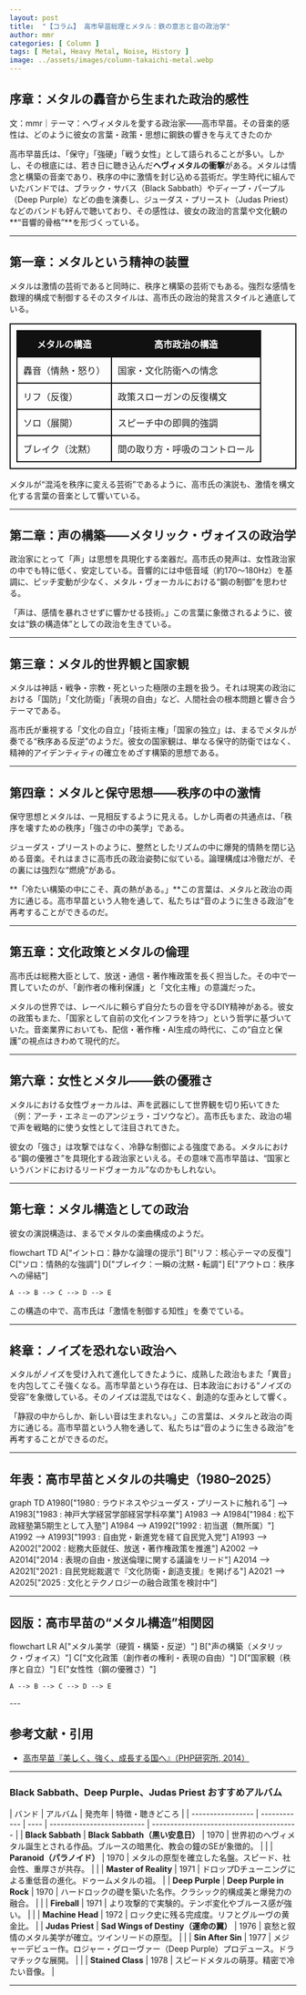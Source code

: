 ```yaml
---
layout: post
title:  "【コラム】 高市早苗総理とメタル：鉄の意志と音の政治学"
author: mmr
categories: [ Column ]
tags: [ Metal, Heavy Metal, Noise, History ]
image: ../assets/images/column-takaichi-metal.webp
---
```


## 序章：メタルの轟音から生まれた政治的感性


文：mmr｜テーマ：ヘヴィメタルを愛する政治家——高市早苗。その音楽的感性は、どのように彼女の言葉・政策・思想に鋼鉄の響きを与えてきたのか


高市早苗氏は、「保守」「強硬」「戦う女性」として語られることが多い。しかし、その根底には、若き日に聴き込んだ**ヘヴィメタルの衝撃**がある。メタルは情念と構築の音楽であり、秩序の中に激情を封じ込める芸術だ。学生時代に組んでいたバンドでは、ブラック・サバス（Black Sabbath）やディープ・パープル（Deep Purple）などの曲を演奏し、ジューダス・プリースト（Judas Priest）などのバンドも好んで聴いており、その感性は、彼女の政治的言葉や文化観の**“音響的骨格”**を形づくっている。

---

<style type="text/css">

table, td, th {
border: 2px #111 solid;
width: auto;
padding: 10px; 
}
th {
background-color: #111;
color: #fff;
}
</style>


## 第一章：メタルという精神の装置

メタルは激情の芸術であると同時に、秩序と構築の芸術でもある。強烈な感情を数理的構成で制御するそのスタイルは、高市氏の政治的発言スタイルと通底している。

| メタルの構造    | 高市政治の構造         |
| --------- | --------------- |
| 轟音（情熱・怒り） | 国家・文化防衛への情念     |
| リフ（反復）    | 政策スローガンの反復構文    |
| ソロ（展開）    | スピーチ中の即興的強調     |
| ブレイク（沈黙）  | 間の取り方・呼吸のコントロール |


メタルが“混沌を秩序に変える芸術”であるように、高市氏の演説も、激情を構文化する言葉の音楽として響いている。

---

## 第二章：声の構築——メタリック・ヴォイスの政治学

政治家にとって「声」は思想を具現化する楽器だ。高市氏の発声は、女性政治家の中でも特に低く、安定している。音響的には中低音域（約170〜180Hz）を基調に、ピッチ変動が少なく、メタル・ヴォーカルにおける“鋼の制御”を思わせる。

「声は、感情を暴れさせずに響かせる技術。」この言葉に象徴されるように、彼女は“鉄の構造体”としての政治を生きている。

---

## 第三章：メタル的世界観と国家観

メタルは神話・戦争・宗教・死といった極限の主題を扱う。それは現実の政治における「国防」「文化防衛」「表現の自由」など、人間社会の根本問題と響き合うテーマである。

高市氏が重視する「文化の自立」「技術主権」「国家の独立」は、まるでメタルが奏でる“秩序ある反逆”のようだ。彼女の国家観は、単なる保守的防衛ではなく、精神的アイデンティティの確立をめざす構築的思想である。

---

## 第四章：メタルと保守思想——秩序の中の激情

保守思想とメタルは、一見相反するように見える。しかし両者の共通点は、「秩序を壊すための秩序」「強さの中の美学」である。

ジューダス・プリーストのように、整然としたリズムの中に爆発的情熱を閉じ込める音楽。それはまさに高市氏の政治姿勢に似ている。論理構成は冷徹だが、その裏には強烈な“燃焼”がある。

**「冷たい構築の中にこそ、真の熱がある。」**この言葉は、メタルと政治の両方に通じる。高市早苗という人物を通して、私たちは“音のように生きる政治”を再考することができるのだ。

---

## 第五章：文化政策とメタルの倫理

高市氏は総務大臣として、放送・通信・著作権政策を長く担当した。その中で一貫していたのが、「創作者の権利保護」と「文化主権」の意識だった。

メタルの世界では、レーベルに頼らず自分たちの音を守るDIY精神がある。彼女の政策もまた、「国家として自前の文化インフラを持つ」という哲学に基づいていた。音楽業界においても、配信・著作権・AI生成の時代に、この“自立と保護”の視点はきわめて現代的だ。

---

## 第六章：女性とメタル——鉄の優雅さ

メタルにおける女性ヴォーカルは、声を武器にして世界観を切り拓いてきた（例：アーチ・エネミーのアンジェラ・ゴソウなど）。高市氏もまた、政治の場で声を戦略的に使う女性として注目されてきた。

彼女の「強さ」は攻撃ではなく、冷静な制御による強度である。メタルにおける“鋼の優雅さ”を具現化する政治家といえる。その意味で高市早苗は、“国家というバンドにおけるリードヴォーカル”なのかもしれない。

---

## 第七章：メタル構造としての政治

彼女の演説構造は、まるでメタルの楽曲構成のようだ。

<div class="mermaid">

flowchart TD
    A["イントロ：静かな論理の提示"]
    B["リフ：核心テーマの反復"]
    C["ソロ：情熱的な強調"]
    D["ブレイク：一瞬の沈黙・転調"]
    E["アウトロ：秩序への帰結"]

    A --> B --> C --> D --> E

</div>

この構造の中で、高市氏は「激情を制御する知性」を奏でている。

---

## 終章：ノイズを恐れない政治へ

メタルがノイズを受け入れて進化してきたように、成熟した政治もまた「異音」を内包してこそ強くなる。高市早苗という存在は、日本政治における“ノイズの受容”を象徴している。そのノイズは混乱ではなく、創造的な歪みとして響く。

「静寂の中からしか、新しい音は生まれない。」この言葉は、メタルと政治の両方に通じる。高市早苗という人物を通して、私たちは“音のように生きる政治”を再考することができるのだ。

---

## 年表：高市早苗とメタルの共鳴史（1980–2025）

<div class="mermaid">
    
graph TD
  A1980["1980 : ラウドネスやジューダス・プリーストに触れる"] --> A1983["1983 : 神戸大学経営学部経営学科卒業"]
  A1983 --> A1984["1984 : 松下政経塾第5期生として入塾"]
  A1984 --> A1992["1992 : 初当選（無所属）"]
  A1992 --> A1993["1993 : 自由党・新進党を経て自民党入党"]
  A1993 --> A2002["2002 : 総務大臣就任、放送・著作権政策を推進"]
  A2002 --> A2014["2014 : 表現の自由・放送倫理に関する議論をリード"]
  A2014 --> A2021["2021 : 自民党総裁選で『文化防衛・創造支援』を掲げる"]
  A2021 --> A2025["2025 : 文化とテクノロジーの融合政策を検討中"]

</div>

---

## 図版：高市早苗の“メタル構造”相関図

<div class="mermaid">
    
flowchart LR
    A["メタル美学（硬質・構築・反逆）"]
    B["声の構築（メタリック・ヴォイス）"]
    C["文化政策（創作者の権利・表現の自由）"]
    D["国家観（秩序と自立）"]
    E["女性性（鋼の優雅さ）"]

    A --> B --> C --> D --> E

</div>
---

## 参考文献・引用

- [高市早苗『美しく、強く、成長する国へ』（PHP研究所, 2014）](https://amzn.to/47ugnwE)

---

### Black Sabbath、Deep Purple、Judas Priest おすすめアルバム

| バンド              | アルバム       | 発売年  | 特徴・聴きどころ             | 
| ----------------- | ------------ | ---- | -------------------------- | ---------------------------------------- |
| **Black Sabbath** | **Black Sabbath（黒い安息日）** | 1970 | 世界初のヘヴィメタル誕生とされる作品。ブルースの暗黒化、教会の鐘のSEが象徴的。            |
|                   | **Paranoid（パラノイド）** | 1970 | メタルの原型を確立した名盤。スピード、社会性、重厚さが共存。    |
|                   | **Master of Reality**  | 1971 | ドロップDチューニングによる重低音の進化。ドゥームメタルの祖。      |
| **Deep Purple**   | **Deep Purple in Rock**  | 1970 | ハードロックの礎を築いた名作。クラシック的構成美と爆発力の融合。                    |
|                   | **Fireball**     | 1971 | より攻撃的で実験的。テンポ変化やブルース感が強い。                  |
|                   | **Machine Head**               | 1972 | ロック史に残る完成度。リフとグルーヴの黄金比。          |
| **Judas Priest**  | **Sad Wings of Destiny（運命の翼）** | 1976 | 哀愁と叙情のメタル美学が確立。ツインリードの原型。                           |
|                   | **Sin After Sin** | 1977 | メジャーデビュー作。ロジャー・グローヴァー（Deep Purple）プロデュース。ドラマチックな展開。 |
|                   | **Stained Class**      | 1978 | スピードメタルの萌芽。精密で冷たい音像。          |

---
